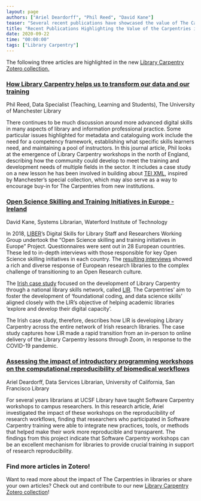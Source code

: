 ```yaml
---
layout: page
authors: ["Ariel Deardorff", "Phil Reed", "David Kane"]
teaser: "Several recent publications have showcased the value of The Carpentries in academic libraries. Here we highlight three written by members of our community"
title: "Recent Publications Highlighting the Value of the Carpentries in Academic Libraries"
date: 2020-09-22
time: "00:00:00"
tags: ["Library Carpentry"]
---
```

The following three articles are highlighted in the new [Library Carpentry Zotero collection.](https://www.zotero.org/groups/2540224/librarycarpentry)

### [How Library Carpentry helps us to transform our data and our training](https://www.cilip.org.uk/resource/collection/5F814B6D-500C-42B2-9D5F-E6E3C550C24A/C&I199Reed_Library_Carpentry.pdf)

Phil Reed, Data Specialist (Teaching, Learning and Students), The University of Manchester Library<br />

There continues to be much discussion around more advanced digital skills in many aspects of library and information professional practice. Some particular issues highlighted for metadata and cataloguing work include the need for a competency framework, establishing what specific skills learners need, and maintaining a pool of instructors. In this journal article, Phil looks at the emergence of Library Carpentry workshops in the north of England, describing how the community could develop to meet the training and development needs of multiple fields in the sector. It includes a case study on a new lesson he has been involved in building about [TEI XML](https://carpentries-incubator.github.io/tei-xml/), inspired by Manchester’s special collection, which may also serve as a way to encourage buy-in for The Carpentries from new institutions.

### [Open Science Skilling and Training Initiatives in Europe - Ireland](https://zenodo.org/record/3901485/files/Open%20Science%20Training%20and%20Skilling%20Initiatives%20in%20Europe_Ireland.pdf?download=1)

David Kane, Systems Librarian, Waterford Institute of Technology<br />

In 2018, [LIBER](https://libereurope.eu/about-us/)’s Digital Skills for Library Staff and Researchers Working Group undertook the “Open Science skilling and training initiatives in Europe” Project.  Questionnaires were sent out in 28 European countries.  These led to in-depth interviews with those responsible for  key Open Science skilling initiatives in each country.  The [resulting interviews](https://zenodo.org/record/3901485#.X0kXLC2ZPRY) showed a rich and diverse response of European research libraries to the complex challenge of transitioning to an Open Research culture.<br />

The [Irish case study](https://zenodo.org/record/3901485/files/Open%20Science%20Training%20and%20Skilling%20Initiatives%20in%20Europe_Ireland.pdf?download=1) focused on the development of Library Carpentry through a national library skills network, called [LIR](https://lirgroup.heanet.ie).  The Carpentries’ aim to foster the development of ‘foundational coding, and data science skills’ aligned closely with the LIR’s objective of helping academic libraries ‘explore and develop their digital capacity’.<br />

The Irish case study, therefore, describes how LIR is developing Library Carpentry across the entire network of Irish research libraries.  The case study captures how LIR made a rapid transition from an in-person to online delivery of the Library Carpentry lessons through Zoom, in response to the COVID-19 pandemic.

### [Assessing the impact of introductory programming workshops on the computational reproducibility of biomedical workflows](https://journals.plos.org/plosone/article?id=10.1371/journal.pone.0230697)

Ariel Deardorff, Data Services Librarian, University of California, San Francisco Library<br />

For several years librarians at UCSF Library have taught Software Carpentry workshops to campus researchers. In this research article, Ariel investigated the impact of these workshops on the reproducibility of research workflows, finding that researchers who participated in Software Carpentry training were able to integrate new practices, tools, or methods that helped make their work more reproducible and transparent. The findings from this project indicate that Software Carpentry workshops can be an excellent mechanism for libraries to provide crucial training in support of research reproducibility.

### Find more articles in Zotero!
Want to read more about the impact of The Carpentries in libraries or share your own articles? Check out and contribute to our new [Library Carpentry Zotero collection](https://www.zotero.org/groups/2540224/librarycarpentry)!
